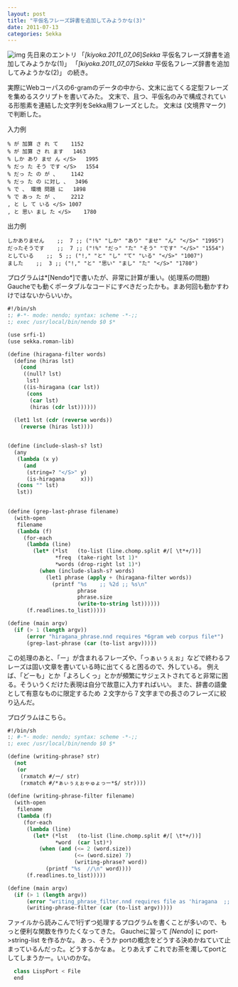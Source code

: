 ```yaml
---
layout: post
title: "平仮名フレーズ辞書を追加してみようかな(3)"
date: 2011-07-13
categories: Sekka
---
```

 ![img](http://mrg.bz/NbpKsE)
先日来のエントリ 
 「*[kiyoka.2011_07_06*]*Sekka* 平仮名フレーズ辞書を追加してみようかな(1)」
 「*[kiyoka.2011_07_07*]*Sekka* 平仮名フレーズ辞書を追加してみようかな(2)」
の続き。

実際にWebコーパスの6-gramのデータの中から、文末に出てくる定型フレーズを集めるスクリプトを書いてみた。
文末で、且つ、平仮名のみで構成されている形態素を連結した文字列をSekka用フレーズとした。
文末は </S> (文境界マーク) で判断した。

 入力例
```
% が 加算 さ れ て	1152
% が 加算 さ れ ます	1463
% しか あり ませ ん </S>	1995
% だっ た そう です </S>	1554
% だっ た の が 、	1142
% だっ た の に対し 、	3496
% で 、 環境 問題 に	1898
% で あっ た が 、	2212
, と し て いる </S>	1007
, と 思い まし た </S>	1780
```

 出力例
```
しかありません    ;;  7 ;; ("!%" "しか" "あり" "ませ" "ん" "</S>" "1995")
だったそうです    ;;  7 ;; ("!%" "だっ" "た" "そう" "です" "</S>" "1554")
としている    ;;  5 ;; ("!," "と" "し" "て" "いる" "</S>" "1007")
ました    ;;  3 ;; ("!," "と" "思い" "まし" "た" "</S>" "1780")
```

プログラムは*[Nendo*]で書いたが、非常に計算が重い。(処理系の問題)
Gaucheでも動くポータブルなコードにすべきだったかも。まあ何回も動かすわけではないからいいか。
```lisp
#!/bin/sh
:; #-*- mode: nendo; syntax: scheme -*-;;
:; exec /usr/local/bin/nendo $0 $*

(use srfi-1)
(use sekka.roman-lib)

(define (hiragana-filter words)
  (define (hiras lst)
    (cond
     ((null? lst)
      lst)
     ((is-hiragana (car lst))
      (cons
       (car lst)
       (hiras (cdr lst))))))
     
  (let1 lst (cdr (reverse words))
    (reverse (hiras lst))))


(define (include-slash-s? lst)
  (any
   (lambda (x y)
     (and
      (string=? "</S>" y)
      (is-hiragana     x)))
   (cons "" lst)
   lst))
   

(define (grep-last-phrase filename)
  (with-open
   filename
   (lambda (f)
     (for-each
      (lambda (line)
        (let* (*lst   (to-list (line.chomp.split #/[ \t*+/))]
               *freq  (take-right lst 1)*
               *words (drop-right lst 1)*)
          (when (include-slash-s? words)
            (let1 phrase (apply + (hiragana-filter words))
              (printf "%s    ;; %2d ;; %s\n"
                      phrase
                      phrase.size
                      (write-to-string lst))))))
      (f.readlines.to_list)))))

(define (main argv)
  (if (> 1 (length argv))
      (error "hiragana_phrase.nnd requires *6gram web corpus file*")
      (grep-last-phrase (car (to-list argv)))))
```

この処理のあと、「ー」が含まれるフレーズや、「っぁぃぅぇぉ」などで終わるフレーズは固い文章を書いている時に出てくると困るので、外している。
例えば、「どーも」とか「よろしくっ」とかが頻繁にサジェストされてると非常に困る。そういうくだけた表現は自分で故意に入力すればいい。
また、辞書の語彙として有意なものに限定するため ２文字から７文字までの長さのフレーズに絞り込んだ。

プログラムはこちら。
```lisp
#!/bin/sh
:; #-*- mode: nendo; syntax: scheme -*-;;
:; exec /usr/local/bin/nendo $0 $*

(define (writing-phrase? str)
  (not
   (or
    (rxmatch #/ー/ str)
    (rxmatch #/*ぁぃぅぇぉゃゅょっー*$/ str))))
  
(define (writing-phrase-filter filename)
  (with-open
   filename
   (lambda (f)
     (for-each
      (lambda (line)
        (let* (*lst   (to-list (line.chomp.split #/[ \t*+/))]
               *word  (car lst)*)
          (when (and (<= 2 (word.size))
                     (<= (word.size) 7)
                     (writing-phrase? word))
            (printf "%s  //\n" word))))
      (f.readlines.to_list)))))

(define (main argv)
  (if (> 1 (length argv))
      (error "writing_phrase_filter.nnd requires file as 'hiragana  ;; ....' ")
      (writing-phrase-filter (car (to-list argv)))))
```

ファイルから読みこんで1行ずつ処理するプログラムを書くことが多いので、もっと便利な関数を作りたくなってきた。
Gaucheに習って *[Nendo*] に port->string-list を作るかな。
あっ、そうか portの概念をどうする決めかねていて止まっているんだった。どうするかなぁ。
とりあえず これでお茶を濁してportとしてしまうかー。いいのかな。

```python
  class LispPort < File
  end
```
